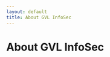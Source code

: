 ```yaml
---
layout: default
title: About GVL InfoSec
---
```


<div class="post">
	<h1 class="pageTitle">About GVL InfoSec</h1>
	<img src="{{ '/assets/img/touring.jpg' | prepend: site.baseurl }}" alt="">
	<p class="intro"></p>
</div>
